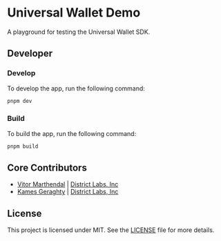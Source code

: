 # Universal Wallet Demo

A playground for testing the Universal Wallet SDK.

## Developer

### Develop

To develop the app, run the following command:

```bash
pnpm dev
```

### Build

To build the app, run the following command:

```bash
pnpm build
```

## Core Contributors

- [Vitor Marthendal](https://x.com/VitorMarthendal) | [District Labs, Inc](https://www.districtlabs.com/)
- [Kames Geraghty](https://x.com/KamesGeraghty) | [District Labs, Inc](https://www.districtlabs.com/)

## License

This project is licensed under MIT. See the [LICENSE](./LICENSE) file for more details.